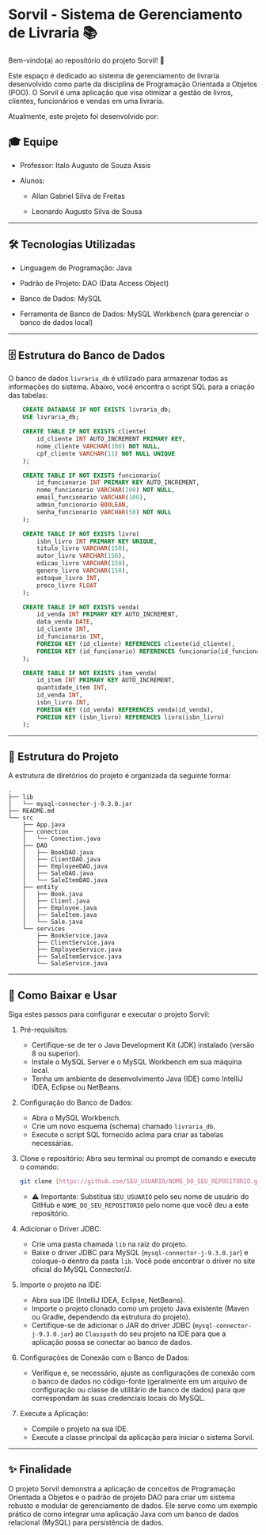 
# Sorvil - Sistema de Gerenciamento de Livraria 📚

Bem-vindo(a) ao repositório do projeto Sorvil! 🎉

Este espaço é dedicado ao sistema de gerenciamento de livraria desenvolvido como parte da disciplina de Programação Orientada a Objetos (POO). O Sorvil é uma aplicação que visa otimizar a gestão de livros, clientes, funcionários e vendas em uma livraria.

Atualmente, este projeto foi desenvolvido por:

## 🎓 Equipe

* Professor: Italo Augusto de Souza Assis

* Alunos:

  * Allan Gabriel Silva de Freitas

  * Leonardo Augusto Silva de Sousa

---

## 🛠️ Tecnologias Utilizadas

* Linguagem de Programação: Java

* Padrão de Projeto: DAO (Data Access Object)

* Banco de Dados: MySQL

* Ferramenta de Banco de Dados: MySQL Workbench (para gerenciar o banco de dados local)

---

## 🗄️ Estrutura do Banco de Dados

O banco de dados `livraria_db` é utilizado para armazenar todas as informações do sistema. Abaixo, você encontra o script SQL para a criação das tabelas:

```sql
    CREATE DATABASE IF NOT EXISTS livraria_db;
    USE livraria_db;

    CREATE TABLE IF NOT EXISTS cliente(
        id_cliente INT AUTO_INCREMENT PRIMARY KEY,
        nome_cliente VARCHAR(100) NOT NULL,
        cpf_cliente VARCHAR(11) NOT NULL UNIQUE
    );

    CREATE TABLE IF NOT EXISTS funcionario(
        id_funcionario INT PRIMARY KEY AUTO_INCREMENT,
        nome_funcionario VARCHAR(100) NOT NULL,
        email_funcionario VARCHAR(100),
        admin_funcionario BOOLEAN,
        senha_funcionario VARCHAR(50) NOT NULL
    );

    CREATE TABLE IF NOT EXISTS livro(
        isbn_livro INT PRIMARY KEY UNIQUE,
        titulo_livro VARCHAR(150),
        autor_livro VARCHAR(150),
        edicao_livro VARCHAR(150),
        genero_livro VARCHAR(150),
        estoque_livro INT,
        preco_livro FLOAT
    );

    CREATE TABLE IF NOT EXISTS venda(
        id_venda INT PRIMARY KEY AUTO_INCREMENT,
        data_venda DATE,
        id_cliente INT,
        id_funcionario INT,
        FOREIGN KEY (id_cliente) REFERENCES cliente(id_cliente),
        FOREIGN KEY (id_funcionario) REFERENCES funcionario(id_funcionario)
    );

    CREATE TABLE IF NOT EXISTS item_venda(
        id_item INT PRIMARY KEY AUTO_INCREMENT,
        quantidade_item INT,
        id_venda INT,
        isbn_livro INT,
        FOREIGN KEY (id_venda) REFERENCES venda(id_venda),
        FOREIGN KEY (isbn_livro) REFERENCES livro(isbn_livro)
    );
````

-----

## 📂 Estrutura do Projeto

A estrutura de diretórios do projeto é organizada da seguinte forma:

```
.
├── lib
│   └── mysql-connector-j-9.3.0.jar
├── README.md
└── src
    ├── App.java
    ├── conection
    │   └── Conection.java
    ├── DAO
    │   ├── BookDAO.java
    │   ├── ClientDAO.java
    │   ├── EmployeeDAO.java
    │   ├── SaleDAO.java
    │   └── SaleItemDAO.java
    ├── entity
    │   ├── Book.java
    │   ├── Client.java
    │   ├── Employee.java
    │   ├── SaleItem.java
    │   └── Sale.java
    └── services
        ├── BookService.java
        ├── ClientService.java
        ├── EmployeeService.java
        ├── SaleItemService.java
        └── SaleService.java
```

-----

## 🚀 Como Baixar e Usar

Siga estes passos para configurar e executar o projeto Sorvil:

1.  Pré-requisitos:

      * Certifique-se de ter o Java Development Kit (JDK) instalado (versão 8 ou superior).
      * Instale o MySQL Server e o MySQL Workbench em sua máquina local.
      * Tenha um ambiente de desenvolvimento Java (IDE) como IntelliJ IDEA, Eclipse ou NetBeans.

2.  Configuração do Banco de Dados:

      * Abra o MySQL Workbench.
      * Crie um novo esquema (schema) chamado `livraria_db`.
      * Execute o script SQL fornecido acima para criar as tabelas necessárias.

3.  Clone o repositório:
    Abra seu terminal ou prompt de comando e execute o comando:

    ```bash
    git clone [https://github.com/SEU_USUARIO/NOME_DO_SEU_REPOSITORIO.git](https://github.com/Allan-Gabriell/sorvil.git)
    ```

      * ⚠️ Importante: Substitua `SEU_USUARIO` pelo seu nome de usuário do GitHub e `NOME_DO_SEU_REPOSITORIO` pelo nome que você deu a este repositório.

4.  Adicionar o Driver JDBC:

      * Crie uma pasta chamada `lib` na raiz do projeto.
      * Baixe o driver JDBC para MySQL (`mysql-connector-j-9.3.0.jar`) e coloque-o dentro da pasta `lib`. Você pode encontrar o driver no site oficial do MySQL Connector/J.

5.  Importe o projeto na IDE:

      * Abra sua IDE (IntelliJ IDEA, Eclipse, NetBeans).
      * Importe o projeto clonado como um projeto Java existente (Maven ou Gradle, dependendo da estrutura do projeto).
      * Certifique-se de adicionar o JAR do driver JDBC (`mysql-connector-j-9.3.0.jar`) ao `Classpath` do seu projeto na IDE para que a aplicação possa se conectar ao banco de dados.

6.  Configurações de Conexão com o Banco de Dados:

      * Verifique e, se necessário, ajuste as configurações de conexão com o banco de dados no código-fonte (geralmente em um arquivo de configuração ou classe de utilitário de banco de dados) para que correspondam às suas credenciais locais do MySQL.

7.  Execute a Aplicação:

      * Compile o projeto na sua IDE.
      * Execute a classe principal da aplicação para iniciar o sistema Sorvil.

-----

## ✨ Finalidade

O projeto Sorvil demonstra a aplicação de conceitos de Programação Orientada a Objetos e o padrão de projeto DAO para criar um sistema robusto e modular de gerenciamento de dados. Ele serve como um exemplo prático de como integrar uma aplicação Java com um banco de dados relacional (MySQL) para persistência de dados.
